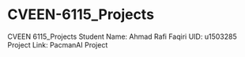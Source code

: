 # CVEEN-6115_Projects
CVEEN 6115_Projects Student Name: Ahmad Rafi Faqiri UID: u1503285 Project Link: PacmanAI Project
